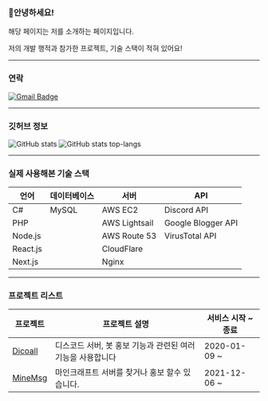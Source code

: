 ### 👋안녕하세요!  
해당 페이지는 저를 소개하는 페이지입니다.

저의 개발 행적과 참가한 프로젝트, 기술 스택이 적혀 있어요!

---

### 연락
[![Gmail Badge](https://img.shields.io/badge/Gmail-d14836?style=flat-square&logo=Gmail&logoColor=white&link=mailto:shindonghyun0124@gmail.com)](mailto:shindonghyun0124@gmail.com)


---

### 깃허브 정보



![GitHub stats](https://github-readme-stats-c3cdrd8uo-shin-kr.vercel.app/api?username=Shin-kr&show_icons=true&theme=dark&layout=compact) 
![GitHub stats top-langs](https://github-readme-stats-c3cdrd8uo-shin-kr.vercel.app/api/top-langs?username=Shin-kr&show_icons=true&theme=dark&layout=compact&langs_count=6) 

---


### **실제 사용해본 기술 스택**
| **언어** | **데이터베이스** | **서버** | **API** |
| --            | --                | --                | --                    |
| C#          |  MySQL           | AWS EC2         | Discord API         |
| PHP         |                   | AWS Lightsail   | Google Blogger API  |
| Node.js     |                   | AWS Route 53    |  VirusTotal API      |
| React.js    |                   |  CloudFlare      |                       |
| Next.js     |                   |  Nginx           |                       |

---

### **프로젝트 리스트**
| 프로젝트 | 프로젝트 설명  | 서비스 시작 ~ 종료 | 
| -- | -- | -- |
| [Dicoall](https://dicoall.com/)| 디스코드 서버, 봇 홍보 기능과 관련된 여러 기능을 사용합니다 | 2020-01-09 ~ |
| [MineMsg](https://minemsg.com/)| 마인크래프트 서버를 찾거나 홍보 할수 있습니다. | 2021-12-06 ~ |
